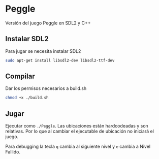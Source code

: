 # Peggle
Versión del juego Peggle en SDL2 y C++ 

## Instalar SDL2
Para jugar se necesita instalar SDL2
```bash
sudo apt-get install libsdl2-dev libsdl2-ttf-dev
```

## Compilar
Dar los permisos necesarios a build.sh
```bash
chmod +x ./build.sh
```

## Jugar
Ejecutar como `./Peggle`. Las ubicaciones están hardcodeadas y son relativas.
Por lo que al cambiar el ejecutable de ubicación no iniciará el juego.

Para debugging la tecla `q` cambia al siguiente nivel y `e` cambia a Nivel Fallido.
